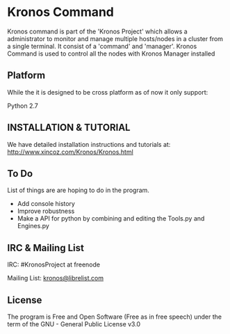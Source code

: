 Kronos Command
================

Kronos command is part of the 'Kronos Project' which allows a administrator to monitor and manage multiple hosts/nodes in a cluster from a single terminal. It consist of a 'command' and 'manager'. Kronos Command is used to control all the nodes with Kronos Manager installed

Platform
------------
While the it is designed to be cross platform as of now it only support:

Python 2.7

INSTALLATION & TUTORIAL
------------------------
We have detailed installation instructions and tutorials at:
<http://www.xincoz.com/Kronos/Kronos.html>


To Do
-------
List of things are are hoping to do in the program.

* Add console history 
* Improve robustness
* Make a API for python by combining and editing the Tools.py and Engines.py

IRC & Mailing List
------------------
IRC: #KronosProject at freenode

Mailing List: kronos@librelist.com 

License
---------------
The program is Free and Open Software (Free as in free speech) under the term of the GNU - General Public License v3.0


